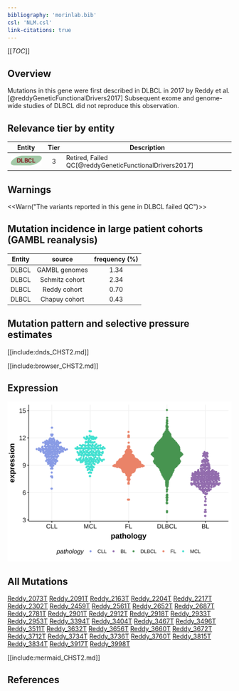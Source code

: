 ```yaml
---
bibliography: 'morinlab.bib'
csl: 'NLM.csl'
link-citations: true
---
```

[[_TOC_]]

## Overview

Mutations in this gene were first described in DLBCL in 2017 by Reddy et al.[@reddyGeneticFunctionalDrivers2017] Subsequent exome and genome-wide studies of DLBCL did not reproduce this observation. 


## Relevance tier by entity

|Entity|Tier|Description                              |
|:------:|:----:|-----------------------------------------|
|![DLBCL](images/icons/DLBCL_tier2.png) |3   |Retired, Failed QC[@reddyGeneticFunctionalDrivers2017]|

## Warnings

<<Warn("The variants reported in this gene in DLBCL failed QC")>>

## Mutation incidence in large patient cohorts (GAMBL reanalysis)

|Entity|source        |frequency (%)|
|:------:|:--------------:|:-------------:|
|DLBCL |GAMBL genomes |1.34         |
|DLBCL |Schmitz cohort|2.34         |
|DLBCL |Reddy cohort  |0.70         |
|DLBCL |Chapuy cohort |0.43         |

## Mutation pattern and selective pressure estimates

[[include:dnds_CHST2.md]]


[[include:browser_CHST2.md]]

## Expression
![](images/gene_expression/CHST2_by_pathology.svg)

## All Mutations

[Reddy_2073T](https://www.bcgsc.ca/downloads/morinlab/GAMBL/Reddy/igv_reports/Reddy_2073T.html)
[Reddy_2091T](https://www.bcgsc.ca/downloads/morinlab/GAMBL/Reddy/igv_reports/Reddy_2091T.html)
[Reddy_2163T](https://www.bcgsc.ca/downloads/morinlab/GAMBL/Reddy/igv_reports/Reddy_2163T.html)
[Reddy_2204T](https://www.bcgsc.ca/downloads/morinlab/GAMBL/Reddy/igv_reports/Reddy_2204T.html)
[Reddy_2217T](https://www.bcgsc.ca/downloads/morinlab/GAMBL/Reddy/igv_reports/Reddy_2217T.html)
[Reddy_2302T](https://www.bcgsc.ca/downloads/morinlab/GAMBL/Reddy/igv_reports/Reddy_2302T.html)
[Reddy_2459T](https://www.bcgsc.ca/downloads/morinlab/GAMBL/Reddy/igv_reports/Reddy_2459T.html)
[Reddy_2561T](https://www.bcgsc.ca/downloads/morinlab/GAMBL/Reddy/igv_reports/Reddy_2561T.html)
[Reddy_2652T](https://www.bcgsc.ca/downloads/morinlab/GAMBL/Reddy/igv_reports/Reddy_2652T.html)
[Reddy_2687T](https://www.bcgsc.ca/downloads/morinlab/GAMBL/Reddy/igv_reports/Reddy_2687T.html)
[Reddy_2781T](https://www.bcgsc.ca/downloads/morinlab/GAMBL/Reddy/igv_reports/Reddy_2781T.html)
[Reddy_2901T](https://www.bcgsc.ca/downloads/morinlab/GAMBL/Reddy/igv_reports/Reddy_2901T.html)
[Reddy_2912T](https://www.bcgsc.ca/downloads/morinlab/GAMBL/Reddy/igv_reports/Reddy_2912T.html)
[Reddy_2918T](https://www.bcgsc.ca/downloads/morinlab/GAMBL/Reddy/igv_reports/Reddy_2918T.html)
[Reddy_2933T](https://www.bcgsc.ca/downloads/morinlab/GAMBL/Reddy/igv_reports/Reddy_2933T.html)
[Reddy_2953T](https://www.bcgsc.ca/downloads/morinlab/GAMBL/Reddy/igv_reports/Reddy_2953T.html)
[Reddy_3394T](https://www.bcgsc.ca/downloads/morinlab/GAMBL/Reddy/igv_reports/Reddy_3394T.html)
[Reddy_3404T](https://www.bcgsc.ca/downloads/morinlab/GAMBL/Reddy/igv_reports/Reddy_3404T.html)
[Reddy_3467T](https://www.bcgsc.ca/downloads/morinlab/GAMBL/Reddy/igv_reports/Reddy_3467T.html)
[Reddy_3496T](https://www.bcgsc.ca/downloads/morinlab/GAMBL/Reddy/igv_reports/Reddy_3496T.html)
[Reddy_3511T](https://www.bcgsc.ca/downloads/morinlab/GAMBL/Reddy/igv_reports/Reddy_3511T.html)
[Reddy_3632T](https://www.bcgsc.ca/downloads/morinlab/GAMBL/Reddy/igv_reports/Reddy_3632T.html)
[Reddy_3656T](https://www.bcgsc.ca/downloads/morinlab/GAMBL/Reddy/igv_reports/Reddy_3656T.html)
[Reddy_3660T](https://www.bcgsc.ca/downloads/morinlab/GAMBL/Reddy/igv_reports/Reddy_3660T.html)
[Reddy_3672T](https://www.bcgsc.ca/downloads/morinlab/GAMBL/Reddy/igv_reports/Reddy_3672T.html)
[Reddy_3712T](https://www.bcgsc.ca/downloads/morinlab/GAMBL/Reddy/igv_reports/Reddy_3712T.html)
[Reddy_3734T](https://www.bcgsc.ca/downloads/morinlab/GAMBL/Reddy/igv_reports/Reddy_3734T.html)
[Reddy_3736T](https://www.bcgsc.ca/downloads/morinlab/GAMBL/Reddy/igv_reports/Reddy_3736T.html)
[Reddy_3760T](https://www.bcgsc.ca/downloads/morinlab/GAMBL/Reddy/igv_reports/Reddy_3760T.html)
[Reddy_3815T](https://www.bcgsc.ca/downloads/morinlab/GAMBL/Reddy/igv_reports/Reddy_3815T.html)
[Reddy_3834T](https://www.bcgsc.ca/downloads/morinlab/GAMBL/Reddy/igv_reports/Reddy_3834T.html)
[Reddy_3917T](https://www.bcgsc.ca/downloads/morinlab/GAMBL/Reddy/igv_reports/Reddy_3917T.html)
[Reddy_3998T](https://www.bcgsc.ca/downloads/morinlab/GAMBL/Reddy/igv_reports/Reddy_3998T.html)

[[include:mermaid_CHST2.md]]

## References


<!-- ORIGIN: reddyGeneticFunctionalDrivers2017 -->
<!-- DLBCL: reddyGeneticFunctionalDrivers2017 -->
